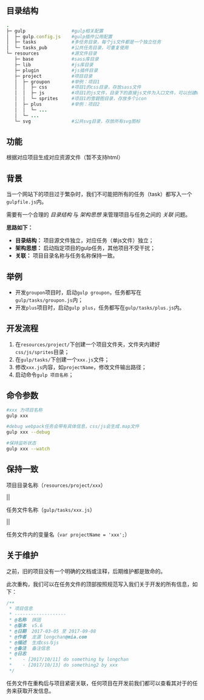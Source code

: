 ## 目录结构

``` ruby
.
├─ gulp                 #gulp相关配置
│  ├─ gulp.config.js    #gulp插件公用配置
│  ├─ tasks             #多任务目录，每个js文件都是一个独立任务
│  └─ tasks_pub         #公共任务目录，可重复使用
└─ resources            #源文件目录
   ├─ base              #sass库目录
   ├─ lib               #js库目录
   ├─ plugin            #js插件目录
   ├─ project           #项目目录
   │  ├─ groupon        #举例：项目1
   │  │  ├─ css         #项目1的css目录，存放sass文件
   │  │  ├─ js          #项目1的js文件，目录下的直接js文件为入口文件，可以创建mod目录，用来存放模块文件
   │  │  └─ sprites     #项目1的雪碧图目录，存放多个icon
   │  ├─ plus           #举例：项目2
   │  │  └─ ...         
   │  └─ ...            
   └─ svg               #公共svg目录，存放所有svg图标
```

## 功能

根据对应项目生成对应资源文件（暂不支持html）

## 背景

当一个网站下的项目过于繁杂时，我们不可能把所有的任务（task）都写入一个`gulpfile.js`内。

需要有一个合理的 *目录结构* 与 *架构思想* 来管理项目与任务之间的 *关联* 问题。

**思路如下：**

- **目录结构：** 项目源文件独立，对应任务（单js文件）独立；
- **架构思想：** 启动指定项目的gulp任务，其他项目不受干扰；
- **关联：** 项目目录名称与任务名称保持一致。

## 举例

- 开发`groupon`项目时，启动`gulp groupon`，任务都写在`gulp/tasks/groupon.js`内；
- 开发`plus`项目时，启动`gulp plus`，任务都写在`gulp/tasks/plus.js`内。

## 开发流程

1. 在`resources/project/`下创建一个项目文件夹，文件夹内建好`css/js/sprites`目录；
2. 在`gulp/tasks/`下创建一个`xxx.js`文件；
3. 修改`xxx.js`内容，如`projectName`，修改文件输出路径；
4. 启动命令`gulp 项目名称`；

## 命令参数

``` bash
#xxx 为项目名称
gulp xxx

#debug webpack任务会带有具体信息，css/js会生成.map文件
gulp xxx --debug

#保持监听状态
gulp xxx --watch
```

## 保持一致

项目目录名称（`resources/project/xxx`）

||

任务文件名称（`gulp/tasks/xxx.js`） 

||

任务文件内的变量名（`var projectName = 'xxx';`）

## 关于维护

之前，旧的项目没有一个明确的文档或注释，后期维护都是致命的。

此次重构，我们可以在任务文件的顶部按照规范写入我们关于开发的所有信息，如下：

``` js
/**
 * 项目信息
 * -------------------
 * @名称  拼团
 * @版本  v5.6
 * @日期  2017-03-05 至 2017-09-08
 * @作者  龙潺 longchan@mia.com
 * @描述  生成css与js
 * @备注  备注信息
 * @日志
 *    - [2017/10/11] do something by longchan
 *    - [2017/10/13] do something2 by xxx
 */
```

任务文件在重构后与项目紧密关联，任何项目在开发前我们都可以查看其对于的任务来获取开发信息。
